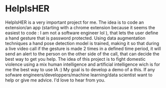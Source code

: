 # HelpIsHER
HelpIsHER is a very important project for me. 
The idea is to code an extension/an app (starting with a chrome extension because it seems the easiest to code : I am  not a software engineer lol ), that lets the user define a hand gesture that is password protected. Using data augmentation techniques a hand pose detection model is trained, making it so that during a live video call if the gesture is made 2 times in a defined time period, it will send an alert to the person on the other side of the call, that can decide the best way to get you help. The idea of this project is to fight domestic violence  using a mix human intelligence and artificial intelligence wich is for me the best way to use IA :)
My goal is to develop a demo of a this. 
If any sofware engineers/developpers/machine learning/data scientist want to help or give me advice. I'd love to hear from you.
